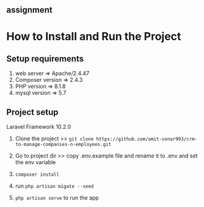 ##  assignment






# How to Install and Run the Project

## Setup requirements

1. web server =>  Apache/2.4.47
2. Composer version => 2.4.3
3. PHP version => 8.1.8
4. mysql version => 5.7

## Project setup

Laravel Framework 10.2.0


1. Clone the project >> ```git clone https://github.com/amit-sonar993/crm-to-manage-companies-n-employees.git ```  

2. Go to project dir >> copy .env.example file and rename it to .env and set the env variable

3.  ``` composer install ```

3. run ``` php artisan migate --seed ```



4. ``` php artisan serve ``` to run the app
